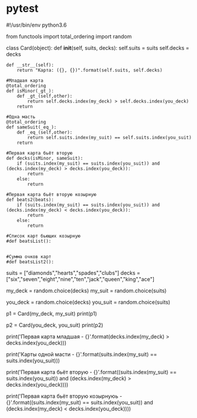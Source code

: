# pytest

#!/usr/bin/env python3.6

from functools import total_ordering
import random

class Card(object):
    def __init__(self, suits, decks):
        self.suits = suits
        self.decks = decks

    def __str__(self):
        return "Карта: ({}, {})".format(self.suits, self.decks)

    #Младшая карта
    @total_ordering
    def isMinor(_gt_):
        def _gt_(self,other):
            return self.decks.index(my_deck) > self.decks.index(you_deck)
        return

    #Одна масть
    @total_ordering
    def sameSuit(_eq_):
        def _eq_(self,other):
            return self.suits.index(my_suit) == self.suits.index(you_suit)
        return

    #Первая карта бьёт вторую
    def decks(isMinor, sameSuit):
        if (suits.index(my_suit) == suits.index(you_suit)) and (decks.index(my_deck) > decks.index(you_deck)):
            return
        else:
            return

    #Первая карта бьёт вторую козырную
    def beats2(beats):
        if (suits.index(my_suit) == suits.index(you_suit)) and (decks.index(my_deck) < decks.index(you_deck)):
            return
        else:
            return

    #Список карт бьющих козырную
    #def beatsList():


    #Сумма очков карт
    #def beatsList2():


suits = ["diamonds","hearts","spades","clubs"]
decks = ["six","seven","eight","nine","ten","jack","queen","king","ace"]

my_deck = random.choice(decks)
my_suit = random.choice(suits)

you_deck = random.choice(decks)
you_suit = random.choice(suits)

p1 = Card(my_deck, my_suit)
print(p1)

p2 = Card(you_deck, you_suit)
print(p2)


print('Первая карта младшая - {}'.format(decks.index(my_deck) > decks.index(you_deck)))

print('Карты одной масти - {}'.format(suits.index(my_suit) == suits.index(you_suit)))

print('Первая карта бьёт вторую - {}'.format((suits.index(my_suit) == suits.index(you_suit)) and (decks.index(my_deck) > decks.index(you_deck))))

print('Первая карта бьёт вторую козырнуюь - {}'.format((suits.index(my_suit) == suits.index(you_suit)) and (decks.index(my_deck) < decks.index(you_deck))))



